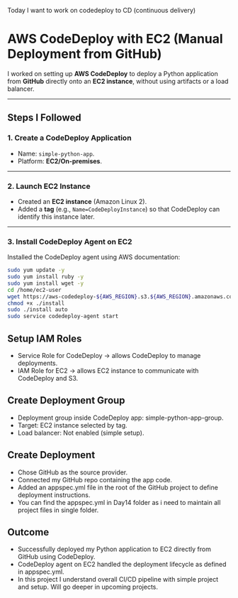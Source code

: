 Today I want to work on codedeploy to CD (continuous delivery)

# AWS CodeDeploy with EC2 (Manual Deployment from GitHub)

I worked on setting up **AWS CodeDeploy** to deploy a Python application from **GitHub** directly onto an **EC2 instance**, without using artifacts or a load balancer.

---

## Steps I Followed

### 1. Create a CodeDeploy Application
- Name: `simple-python-app`.  
- Platform: **EC2/On-premises**.  

---

### 2. Launch EC2 Instance
- Created an **EC2 instance** (Amazon Linux 2).  
- Added a **tag** (e.g., `Name=CodeDeployInstance`) so that CodeDeploy can identify this instance later.  

---

### 3. Install CodeDeploy Agent on EC2
Installed the CodeDeploy agent using AWS documentation:

```sh
sudo yum update -y
sudo yum install ruby -y
sudo yum install wget -y
cd /home/ec2-user
wget https://aws-codedeploy-${AWS_REGION}.s3.${AWS_REGION}.amazonaws.com/latest/install
chmod +x ./install
sudo ./install auto
sudo service codedeploy-agent start

```

## Setup IAM Roles
- Service Role for CodeDeploy → allows CodeDeploy to manage deployments.
- IAM Role for EC2 → allows EC2 instance to communicate with CodeDeploy and S3.

## Create Deployment Group
- Deployment group inside CodeDeploy app: simple-python-app-group.
- Target: EC2 instance selected by tag.
- Load balancer: Not enabled (simple setup).

## Create Deployment
- Chose GitHub as the source provider.
- Connected my GitHub repo containing the app code.
- Added an appspec.yml file in the root of the GitHub project to define deployment instructions.
- You can find the appspec.yml in Day14 folder as i need to maintain all project files in single folder.

## Outcome
- Successfully deployed my Python application to EC2 directly from GitHub using CodeDeploy.
- CodeDeploy agent on EC2 handled the deployment lifecycle as defined in appspec.yml.
- In this project I understand overall CI/CD pipeline with simple project and setup. Will go deeper in upcoming projects.
